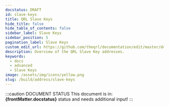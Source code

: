 ```yaml
---
docstatus: DRAFT
id: slave-keys
title: QRL Slave Keys
hide_title: false
hide_table_of_contents: false
sidebar_label: Slave Keys
sidebar_position: 5
pagination_label: Slave Keys
custom_edit_url: https://github.com/theqrl/documentation/edit/master/docs/basics/what-is-qrl.md
description: Overview of the QRL Slave Key addresses.
keywords:
  - docs
  - advanced
  - Slave Keys
image: /assets/img/icons/yellow.png
slug: /build/address/slave-keys
---
```


:::caution DOCUMENT STATUS 
<span>This document is in: <b>{frontMatter.docstatus}</b> status and needs additional input!</span>
:::
